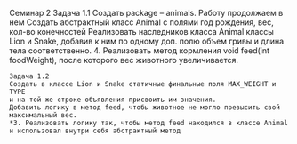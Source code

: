 Семинар 2
    Задача 1.1
    Создать package – animals. Работу продолжаем в нем
    Создать абстрактный класс Animal с полями год рождения, вес, кол-во конечностей
    Реализовать наследников класса Animal классы Lion и Snake,
    добавив к ним по одному доп. полю объем гривы и длина тела соответственно.
    4. Реализовать метод кормления void feed(int foodWeight), после которого вес животного увеличивается.

    Задача 1.2
    Создать в классе Lion и Snake статичные финальные поля MAX_WEIGHT и TYPE
    и на той же строке объявления присвоить им значения.
    Добавить логику в метод feed, чтобы животное не могло превысить свой максимальный вес.
    *3. Реализовать логику так, чтобы метод feed находился в классе Animal
    и использовал внутри себя абстрактный метод
